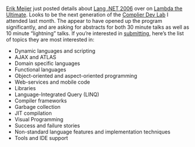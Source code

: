 [Erik Meijer](http://research.microsoft.com/~emeijer/) just posted
details about [Lang .NET 2006](http://lambda-the-ultimate.org/node/1416)
over on [Lambda the Ultimate](http://lambda-the-ultimate.org/). Looks to
be the next generation of the [Complier Dev
Lab](http://devhawk.net/2006/03/14/Compiler+Dev+Lab++LINQ.aspx) I
attended last month. The appear to have opened up the program
significantly, and are asking for abstracts for both 30 minute talks as
well as 10 minute “lightning” talks. If you’re interested in
[submitting](https://msrcmt.research.microsoft.com/PLACS2006/CallForPapers.aspx),
here’s the list of topics they are most interested in:

-   Dynamic languages and scripting
-   AJAX and ATLAS
-   Domain specific languages
-   Functional languages
-   Object-oriented and aspect-oriented programming
-   Web-services and mobile code
-   Libraries
-   Language-Integrated Query (LINQ)
-   Compiler frameworks
-   Garbage collection
-   JIT compilation
-   Visual Programming
-   Success and failure stories
-   Non-standard language features and implementation techniques
-   Tools and IDE support

